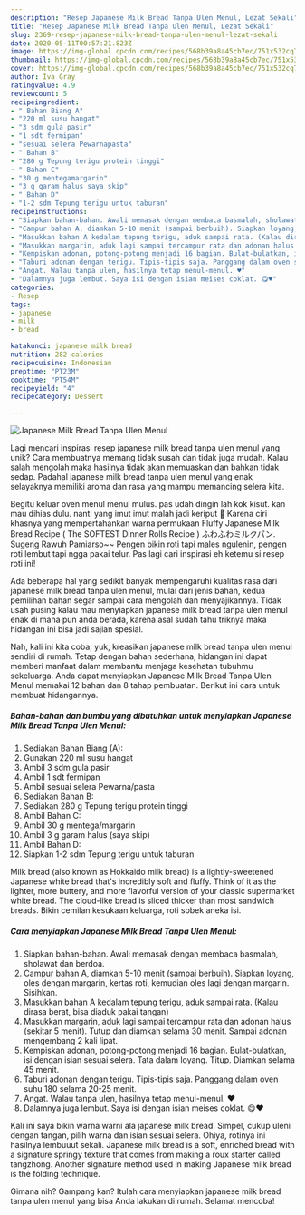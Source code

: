 ```yaml
---
description: "Resep Japanese Milk Bread Tanpa Ulen Menul, Lezat Sekali"
title: "Resep Japanese Milk Bread Tanpa Ulen Menul, Lezat Sekali"
slug: 2369-resep-japanese-milk-bread-tanpa-ulen-menul-lezat-sekali
date: 2020-05-11T00:57:21.823Z
image: https://img-global.cpcdn.com/recipes/568b39a8a45cb7ec/751x532cq70/japanese-milk-bread-tanpa-ulen-menul-foto-resep-utama.jpg
thumbnail: https://img-global.cpcdn.com/recipes/568b39a8a45cb7ec/751x532cq70/japanese-milk-bread-tanpa-ulen-menul-foto-resep-utama.jpg
cover: https://img-global.cpcdn.com/recipes/568b39a8a45cb7ec/751x532cq70/japanese-milk-bread-tanpa-ulen-menul-foto-resep-utama.jpg
author: Iva Gray
ratingvalue: 4.9
reviewcount: 5
recipeingredient:
- " Bahan Biang A"
- "220 ml susu hangat"
- "3 sdm gula pasir"
- "1 sdt fermipan"
- "sesuai selera Pewarnapasta"
- " Bahan B"
- "280 g Tepung terigu protein tinggi"
- " Bahan C"
- "30 g mentegamargarin"
- "3 g garam halus saya skip"
- " Bahan D"
- "1-2 sdm Tepung terigu untuk taburan"
recipeinstructions:
- "Siapkan bahan-bahan. Awali memasak dengan membaca basmalah, sholawat dan berdoa."
- "Campur bahan A, diamkan 5-10 menit (sampai berbuih). Siapkan loyang, oles dengan margarin, kertas roti, kemudian oles lagi dengan margarin. Sisihkan."
- "Masukkan bahan A kedalam tepung terigu, aduk sampai rata. (Kalau dirasa berat, bisa diaduk pakai tangan)"
- "Masukkan margarin, aduk lagi sampai tercampur rata dan adonan halus (sekitar 5 menit). Tutup dan diamkan selama 30 menit. Sampai adonan mengembang 2 kali lipat."
- "Kempiskan adonan, potong-potong menjadi 16 bagian. Bulat-bulatkan, isi dengan isian sesuai selera. Tata dalam loyang. Titup. Diamkan selama 45 menit."
- "Taburi adonan dengan terigu. Tipis-tipis saja. Panggang dalam oven suhu 180 selama 20-25 menit."
- "Angat. Walau tanpa ulen, hasilnya tetap menul-menul. ♥️"
- "Dalamnya juga lembut. Saya isi dengan isian meises coklat. 😋♥️"
categories:
- Resep
tags:
- japanese
- milk
- bread

katakunci: japanese milk bread 
nutrition: 282 calories
recipecuisine: Indonesian
preptime: "PT23M"
cooktime: "PT54M"
recipeyield: "4"
recipecategory: Dessert

---
```



![Japanese Milk Bread Tanpa Ulen Menul](https://img-global.cpcdn.com/recipes/568b39a8a45cb7ec/751x532cq70/japanese-milk-bread-tanpa-ulen-menul-foto-resep-utama.jpg)

Lagi mencari inspirasi resep japanese milk bread tanpa ulen menul yang unik? Cara membuatnya memang tidak susah dan tidak juga mudah. Kalau salah mengolah maka hasilnya tidak akan memuaskan dan bahkan tidak sedap. Padahal japanese milk bread tanpa ulen menul yang enak selayaknya memiliki aroma dan rasa yang mampu memancing selera kita.

Begitu keluar oven menul menul mulus. pas udah dingin lah kok kisut. kan mau dihias dulu. nanti yang imut imut malah jadi keriput 🤣 Karena ciri khasnya yang mempertahankan warna permukaan Fluffy Japanese Milk Bread Recipe ( The SOFTEST Dinner Rolls Recipe ) ふわふわミルクパン. Sugeng Rawuh Pamiarso~~ Pengen bikin roti tapi males ngulenin, pengen roti lembut tapi ngga pakai telur. Pas lagi cari inspirasi eh ketemu si resep roti ini!

Ada beberapa hal yang sedikit banyak mempengaruhi kualitas rasa dari japanese milk bread tanpa ulen menul, mulai dari jenis bahan, kedua pemilihan bahan segar sampai cara mengolah dan menyajikannya. Tidak usah pusing kalau mau menyiapkan japanese milk bread tanpa ulen menul enak di mana pun anda berada, karena asal sudah tahu triknya maka hidangan ini bisa jadi sajian spesial.


Nah, kali ini kita coba, yuk, kreasikan japanese milk bread tanpa ulen menul sendiri di rumah. Tetap dengan bahan sederhana, hidangan ini dapat memberi manfaat dalam membantu menjaga kesehatan tubuhmu sekeluarga. Anda dapat menyiapkan Japanese Milk Bread Tanpa Ulen Menul memakai 12 bahan dan 8 tahap pembuatan. Berikut ini cara untuk membuat hidangannya.

<!--inarticleads1-->

##### Bahan-bahan dan bumbu yang dibutuhkan untuk menyiapkan Japanese Milk Bread Tanpa Ulen Menul:

1. Sediakan  Bahan Biang (A):
1. Gunakan 220 ml susu hangat
1. Ambil 3 sdm gula pasir
1. Ambil 1 sdt fermipan
1. Ambil sesuai selera Pewarna/pasta
1. Sediakan  Bahan B:
1. Sediakan 280 g Tepung terigu protein tinggi
1. Ambil  Bahan C:
1. Ambil 30 g mentega/margarin
1. Ambil 3 g garam halus (saya skip)
1. Ambil  Bahan D:
1. Siapkan 1-2 sdm Tepung terigu untuk taburan


Milk bread (also known as Hokkaido milk bread) is a lightly-sweetened Japanese white bread that&#39;s incredibly soft and fluffy. Think of it as the lighter, more buttery, and more flavorful version of your classic supermarket white bread. The cloud-like bread is sliced thicker than most sandwich breads. Bikin cemilan kesukaan keluarga, roti sobek aneka isi. 

<!--inarticleads2-->

##### Cara menyiapkan Japanese Milk Bread Tanpa Ulen Menul:

1. Siapkan bahan-bahan. Awali memasak dengan membaca basmalah, sholawat dan berdoa.
1. Campur bahan A, diamkan 5-10 menit (sampai berbuih). Siapkan loyang, oles dengan margarin, kertas roti, kemudian oles lagi dengan margarin. Sisihkan.
1. Masukkan bahan A kedalam tepung terigu, aduk sampai rata. (Kalau dirasa berat, bisa diaduk pakai tangan)
1. Masukkan margarin, aduk lagi sampai tercampur rata dan adonan halus (sekitar 5 menit). Tutup dan diamkan selama 30 menit. Sampai adonan mengembang 2 kali lipat.
1. Kempiskan adonan, potong-potong menjadi 16 bagian. Bulat-bulatkan, isi dengan isian sesuai selera. Tata dalam loyang. Titup. Diamkan selama 45 menit.
1. Taburi adonan dengan terigu. Tipis-tipis saja. Panggang dalam oven suhu 180 selama 20-25 menit.
1. Angat. Walau tanpa ulen, hasilnya tetap menul-menul. ♥️
1. Dalamnya juga lembut. Saya isi dengan isian meises coklat. 😋♥️


Kali ini saya bikin warna warni ala japanese milk bread. Simpel, cukup uleni dengan tangan, pilih warna dan isian sesuai selera. Ohiya, rotinya ini hasilnya lembuuut sekali. Japanese milk bread is a soft, enriched bread with a signature springy texture that comes from making a roux starter called tangzhong. Another signature method used in making Japanese milk bread is the folding technique. 

Gimana nih? Gampang kan? Itulah cara menyiapkan japanese milk bread tanpa ulen menul yang bisa Anda lakukan di rumah. Selamat mencoba!
